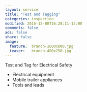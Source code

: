 ```yaml
---
layout: service
title: "Test and Tagging"
categories: inspection
modified: 2016-12-08T16:28:11-13:00
comments: false
ads: false
share: false
image:
  feature:  branch-1600x800.jpg
  teaser:   branch-400x250.jpg
---
```

Test and Tag for Electrical Safety  

 - Electrical equipment
 - Mobile trailer appliances
 - Tools and leads 